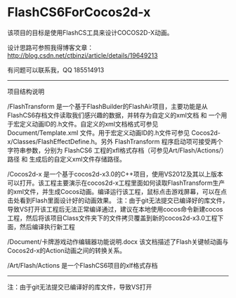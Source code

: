 FlashCS6ForCocos2d-x
===================

该项目的目标是使用FlashCS工具来设计COCOS2D-X动画。

设计思路可参照我得博客文章：http://blog.csdn.net/ctbinzi/article/details/19649213

有问题可以联系我，QQ 185514913

--------------------------------
项目结构说明

/FlashTransform 是一个基于FlashBuilder的FlashAir项目，主要功能是从FlashCS6存档文件读取我们感兴趣的数据，并转存为自定义的xml文档 和 一个用于宏定义动画ID的.h文件。自定义的xml文档格式可参见 Document/Template.xml 文件。用于宏定义动画ID的.h文件可参见 Cocos2d-x/Classes/FlashEffectDefine.h。另外 FlashTransform 程序启动项可接受两个字符串参数，分别为 FlashCS6 工程的xfl格式存档（可参见Art/Flash/Actions/）路径 和 生成后的自定义xml文件存储路径。

/Cocos2d-x 是一个基于cocos2d-x3.0的C++项目，使用VS2012及其以上版本可以打开。该工程主要演示在cocos2d-x工程里面如何读取FlashTransform生产的xml文件，并生成Cocos动画。编译运行该工程，鼠标点击游戏屏幕，可以在点击处看到Flash里面设计好的动画效果。
注：由于git无法提交已编译好的库文件，导致VS打开该工程后无法正常编译通过，建议在本地使用cocos命令新建cocos工程，然后将该项目Class文件夹下的文件拷贝覆盖到新的cocos2d-x3.0工程下面，然后编译执行新工程

/Document/卡牌游戏动作编辑器功能说明.docx 该文档描述了Flash关键帧动画与Cocos2d-x的Action动画之间的转换关系。

/Art/Flash/Actions 是一个FlashCS6项目的xlf格式存档

--------------------------------

注：由于git无法提交已编译好的库文件，导致VS打开
